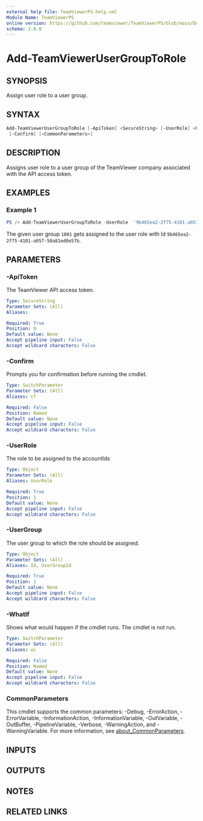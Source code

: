```yaml
---
external help file: TeamViewerPS-help.xml
Module Name: TeamViewerPS
online version: https://github.com/teamviewer/TeamViewerPS/blob/main/Docs/Help/Add-TeamViewerUserGroupToRole.md
schema: 2.0.0
---
```


# Add-TeamViewerUserGroupToRole

## SYNOPSIS

Assign user role to a user group.

## SYNTAX

```powershell
Add-TeamViewerUserGroupToRole [-ApiToken] <SecureString> [-UserRole] <Object> [-UserGroup] <Object> [-WhatIf]
 [-Confirm] [<CommonParameters>]
```

## DESCRIPTION

Assigns user role to a user group of the TeamViewer company associated with the API access token.

## EXAMPLES

### Example 1

```powershell
PS /> Add-TeamViewerUserGroupToRole -UserRole  '9b465ea2-2f75-4101-a057-58a81ed0e57b' -UserGroup 1001
```

The given user group `1001` gets assigned to the user role with Id `9b465ea2-2f75-4101-a057-58a81ed0e57b`.

## PARAMETERS

### -ApiToken

The TeamViewer API access token.

```yaml
Type: SecureString
Parameter Sets: (All)
Aliases:

Required: True
Position: 0
Default value: None
Accept pipeline input: False
Accept wildcard characters: False
```

### -Confirm

Prompts you for confirmation before running the cmdlet.

```yaml
Type: SwitchParameter
Parameter Sets: (All)
Aliases: cf

Required: False
Position: Named
Default value: None
Accept pipeline input: False
Accept wildcard characters: False
```

### -UserRole

The role to be assigned to the accountIds

```yaml
Type: Object
Parameter Sets: (All)
Aliases: UserRole

Required: True
Position: 1
Default value: None
Accept pipeline input: False
Accept wildcard characters: False
```

### -UserGroup

The user group to which the role should be assigned.

```yaml
Type: Object
Parameter Sets: (All)
Aliases: Id, UserGroupId

Required: True
Position: 1
Default value: None
Accept pipeline input: False
Accept wildcard characters: False
```

### -WhatIf

Shows what would happen if the cmdlet runs.
The cmdlet is not run.

```yaml
Type: SwitchParameter
Parameter Sets: (All)
Aliases: wi

Required: False
Position: Named
Default value: None
Accept pipeline input: False
Accept wildcard characters: False
```

### CommonParameters

This cmdlet supports the common parameters: -Debug, -ErrorAction, -ErrorVariable, -InformationAction, -InformationVariable, -OutVariable, -OutBuffer, -PipelineVariable, -Verbose, -WarningAction, and -WarningVariable. For more information, see [about_CommonParameters](http://go.microsoft.com/fwlink/?LinkID=113216).

## INPUTS

## OUTPUTS

## NOTES

## RELATED LINKS
